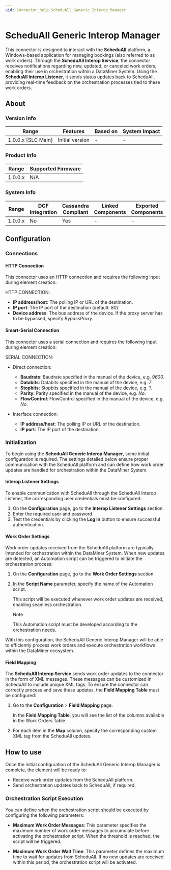 ```yaml
---
uid: Connector_help_ScheduAll_Generic_Interop_Manager
---
```


# ScheduAll Generic Interop Manager

This connector is designed to interact with the **ScheduAll** platform, a Windows-based application for managing bookings (also referred to as work orders). Through the **ScheduAll Interop Service**, the connector receives notifications regarding new, updated, or canceled work orders, enabling their use in orchestration within a DataMiner System. Using the **ScheduAll Interop Listener**, it sends status updates back to ScheduAll, providing real-time feedback on the orchestration processes tied to these work orders.

## About

### Version Info

| Range              | Features        | Based on | System Impact |
|--------------------|-----------------|----------|---------------|
| 1.0.0.x [SLC Main] | Initial version | -        | -             |

### Product Info

| Range   | Supported Firmware |
|---------|--------------------|
| 1.0.0.x | N/A                |

### System Info

| Range   | DCF Integration | Cassandra Compliant | Linked Components | Exported Components |
|---------|-----------------|---------------------|-------------------|---------------------|
| 1.0.0.x | No              | Yes                 | -                 | -                   |

## Configuration

### Connections

#### HTTP Connection

This connector uses an HTTP connection and requires the following input during element creation:

HTTP CONNECTION:

- **IP address/host**: The polling IP or URL of the destination.
- **IP port**: The IP port of the destination (default: *80*).
- **Device address**: The bus address of the device. If the proxy server has to be bypassed, specify *BypassProxy*.

#### Smart-Serial Connection

This connector uses a serial connection and requires the following input during element creation:

SERIAL CONNECTION:

- Direct connection:

  - **Baudrate**: Baudrate specified in the manual of the device, e.g. *9600*.
  - **Databits**: Databits specified in the manual of the device, e.g. *7*.
  - **Stopbits**: Stopbits specified in the manual of the device, e.g. *1*.
  - **Parity**: Parity specified in the manual of the device, e.g. *No*.
  - **FlowControl**: FlowControl specified in the manual of the device, e.g. *No*.

- Interface connection:

  - **IP address/host**: The polling IP or URL of the destination.
  - **IP port**: The IP port of the destination.
  
### Initialization

To begin using the **ScheduAll Generic Interop Manager**, some initial configuration is required. The settings detailed below ensure proper communication with the ScheduAll platform and can define how work order updates are handled for orchestration within the DataMiner System.

#### Interop Listener Settings

To enable communication with ScheduAll through the ScheduAll Interop Listener, the corresponding user credentials must be configured:

1. On the **Configuration** page, go to the **Interop Listener Settings** section.
1. Enter the required user and password.
1. Test the credentials by clicking the **Log In** button to ensure successful authentication.

#### Work Order Settings

Work order updates received from the ScheduAll platform are typically intended for orchestration within the DataMiner System. When new updates are detected, an Automation script can be triggered to initiate the orchestration process:

1. On the **Configuration** page, go to the **Work Order Settings** section.
1. In the **Script Name** parameter, specify the name of the Automation script.

   This script will be executed whenever work order updates are received, enabling seamless orchestration.

   > [!NOTE]
   > This Automation script must be developed according to the orchestration needs.

With this configuration, the ScheduAll Generic Interop Manager will be able to efficiently process work orders and execute orchestration workflows within the DataMiner ecosystem.

#### Field Mapping

The **ScheduAll Interop Service** sends work order updates to the connector in the form of XML messages. These messages can be customized in ScheduAll to include unique XML tags. To ensure the connector can correctly process and save these updates, the **Field Mapping Table** must be configured:

1. Go to the **Configuration** > **Field Mapping** page.

   In the **Field Mapping Table**, you will see the list of the columns available in the Work Orders Table.

1. For each item in the **Map** column, specify the corresponding custom XML tag from the ScheduAll updates.

## How to use

Once the initial configuration of the ScheduAll Generic Interop Manager is complete, the element will be ready to:

- Receive work order updates from the ScheduAll platform.
- Send orchestration updates back to ScheduAll, if required.

### Orchestration Script Execution

You can define when the orchestration script should be executed by configuring the following parameters:

- **Maximum Work Order Messages**: This parameter specifies the maximum number of work order messages to accumulate before activating the orchestration script. When the threshold is reached, the script will be triggered.

- **Maximum Work Order Wait Time**: This parameter defines the maximum time to wait for updates from ScheduAll. If no new updates are received within this period, the orchestration script will be activated.
